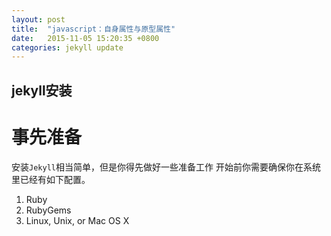 ```yaml
---
layout: post
title:  "javascript：自身属性与原型属性"
date:   2015-11-05 15:20:35 +0800
categories: jekyll update
---
```

## jekyll安装 ##
# 事先准备 #

安装` Jekyll `相当简单，但是你得先做好一些准备工作 开始前你需要确保你在系统里已经有如下配置。

1.  Ruby
1.  RubyGems
1.  Linux, Unix, or Mac OS X

